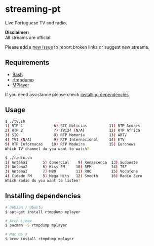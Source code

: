 streaming-pt
============

Live Portuguese TV and radio.

**Disclaimer:**  
All streams are official.

Please add a [new issue](https://github.com/marmelo/streaming-pt/issues) to report broken links or suggest new streams.


Requirements
-----

- [Bash](https://www.gnu.org/software/bash/)
- [rtmpdump](https://rtmpdump.mplayerhq.hu/)
- [MPlayer](http://www.mplayerhq.hu/)

If you need assistance please check [installing dependencies](#installing-dependencies).


Usage
-----

```bash
$ ./tv.sh 
1) RTP 1              6) SIC Noticias          11) RTP Acores
2) RTP 2              7) TVI24 (N/A)           12) RTP Africa
3) SIC                8) RTP Memoria           13) ARTV
4) TVI (N/A)          9) RTP Internacional     14) ETV
5) RTP Informacao    10) RTP Madeira           15) Euronews
Which TV channel do you want to watch?
```

```bash
$ ./radio.sh
1) Antena1       5) Comercial    9) Renascenca  13) Sudoeste
2) Antena2       6) Kiss FM     10) RFM         14) TSF
3) Antena3       7) M80         11) RUC         15) Vodafone
4) Cidade FM     8) Mega Hits   12) Smooth      16) Radio Zero
Which radio do you want to listen? 
```


Installing dependencies
-----

```bash
# Debian / Ubuntu
$ apt-get install rtmpdump mplayer
```

```bash
# Arch Linux
$ pacman -S rtmpdump mplayer
```

```bash
# Mac OS X
$ brew install rtmpdump mplayer
```
